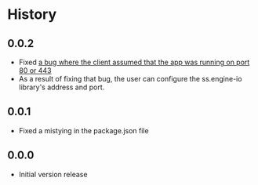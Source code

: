 History
===

0.0.2
---

- Fixed [a bug where the client assumed that the app was running on port 80 or 443](https://github.com/Anephenix/ss-engine.io/issues/1)
- As a result of fixing that bug, the user can configure the ss.engine-io library's address and port.


0.0.1 
---

- Fixed a mistying in the package.json file

0.0.0 
---

- Initial version release